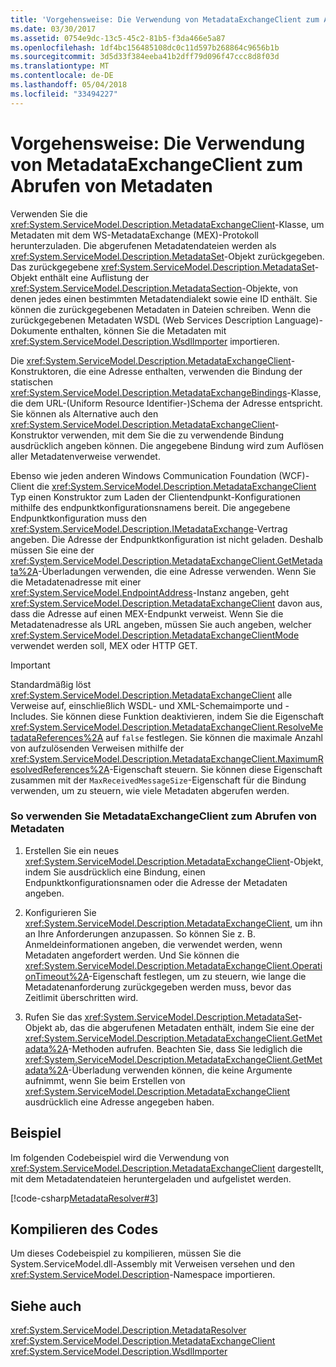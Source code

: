 ```yaml
---
title: 'Vorgehensweise: Die Verwendung von MetadataExchangeClient zum Abrufen von Metadaten'
ms.date: 03/30/2017
ms.assetid: 0754e9dc-13c5-45c2-81b5-f3da466e5a87
ms.openlocfilehash: 1df4bc156485108dc0c11d597b268864c9656b1b
ms.sourcegitcommit: 3d5d33f384eeba41b2dff79d096f47ccc8d8f03d
ms.translationtype: MT
ms.contentlocale: de-DE
ms.lasthandoff: 05/04/2018
ms.locfileid: "33494227"
---
```

# <a name="how-to-use-metadataexchangeclient-to-retrieve-metadata"></a>Vorgehensweise: Die Verwendung von MetadataExchangeClient zum Abrufen von Metadaten
Verwenden Sie die <xref:System.ServiceModel.Description.MetadataExchangeClient>-Klasse, um Metadaten mit dem WS-MetadataExchange (MEX)-Protokoll herunterzuladen. Die abgerufenen Metadatendateien werden als <xref:System.ServiceModel.Description.MetadataSet>-Objekt zurückgegeben. Das zurückgegebene <xref:System.ServiceModel.Description.MetadataSet>-Objekt enthält eine Auflistung der <xref:System.ServiceModel.Description.MetadataSection>-Objekte, von denen jedes einen bestimmten Metadatendialekt sowie eine ID enthält. Sie können die zurückgegebenen Metadaten in Dateien schreiben. Wenn die zurückgegebenen Metadaten WSDL (Web Services Description Language)-Dokumente enthalten, können Sie die Metadaten mit <xref:System.ServiceModel.Description.WsdlImporter> importieren.  
  
 Die <xref:System.ServiceModel.Description.MetadataExchangeClient>-Konstruktoren, die eine Adresse enthalten, verwenden die Bindung der statischen <xref:System.ServiceModel.Description.MetadataExchangeBindings>-Klasse, die dem URL-(Uniform Resource Identifier-)Schema der Adresse entspricht. Sie können als Alternative auch den <xref:System.ServiceModel.Description.MetadataExchangeClient>-Konstruktor verwenden, mit dem Sie die zu verwendende Bindung ausdrücklich angeben können. Die angegebene Bindung wird zum Auflösen aller Metadatenverweise verwendet.  
  
 Ebenso wie jeden anderen Windows Communication Foundation (WCF)-Client die <xref:System.ServiceModel.Description.MetadataExchangeClient> Typ einen Konstruktor zum Laden der Clientendpunkt-Konfigurationen mithilfe des endpunktkonfigurationsnamens bereit. Die angegebene Endpunktkonfiguration muss den <xref:System.ServiceModel.Description.IMetadataExchange>-Vertrag angeben. Die Adresse der Endpunktkonfiguration ist nicht geladen. Deshalb müssen Sie eine der <xref:System.ServiceModel.Description.MetadataExchangeClient.GetMetadata%2A>-Überladungen verwenden, die eine Adresse verwenden. Wenn Sie die Metadatenadresse mit einer <xref:System.ServiceModel.EndpointAddress>-Instanz angeben, geht <xref:System.ServiceModel.Description.MetadataExchangeClient> davon aus, dass die Adresse auf einen MEX-Endpunkt verweist. Wenn Sie die Metadatenadresse als URL angeben, müssen Sie auch angeben, welcher <xref:System.ServiceModel.Description.MetadataExchangeClientMode> verwendet werden soll, MEX oder HTTP GET.  
  
> [!IMPORTANT]
>  Standardmäßig löst <xref:System.ServiceModel.Description.MetadataExchangeClient> alle Verweise auf, einschließlich WSDL- und XML-Schemaimporte und -Includes. Sie können diese Funktion deaktivieren, indem Sie die Eigenschaft <xref:System.ServiceModel.Description.MetadataExchangeClient.ResolveMetadataReferences%2A> auf `false` festlegen. Sie können die maximale Anzahl von aufzulösenden Verweisen mithilfe der <xref:System.ServiceModel.Description.MetadataExchangeClient.MaximumResolvedReferences%2A>-Eigenschaft steuern. Sie können diese Eigenschaft zusammen mit der `MaxReceivedMessageSize`-Eigenschaft für die Bindung verwenden, um zu steuern, wie viele Metadaten abgerufen werden.  
  
### <a name="to-use-metadataexchangeclient-to-obtain-metadata"></a>So verwenden Sie MetadataExchangeClient zum Abrufen von Metadaten  
  
1.  Erstellen Sie ein neues <xref:System.ServiceModel.Description.MetadataExchangeClient>-Objekt, indem Sie ausdrücklich eine Bindung, einen Endpunktkonfigurationsnamen oder die Adresse der Metadaten angeben.  
  
2.  Konfigurieren Sie <xref:System.ServiceModel.Description.MetadataExchangeClient>, um ihn an Ihre Anforderungen anzupassen. So können Sie z.&#160;B. Anmeldeinformationen angeben, die verwendet werden, wenn Metadaten angefordert werden. Und Sie können die <xref:System.ServiceModel.Description.MetadataExchangeClient.OperationTimeout%2A>-Eigenschaft festlegen, um zu steuern, wie lange die Metadatenanforderung zurückgegeben werden muss, bevor das Zeitlimit überschritten wird.  
  
3.  Rufen Sie das <xref:System.ServiceModel.Description.MetadataSet>-Objekt ab, das die abgerufenen Metadaten enthält, indem Sie eine der <xref:System.ServiceModel.Description.MetadataExchangeClient.GetMetadata%2A>-Methoden aufrufen. Beachten Sie, dass Sie lediglich die <xref:System.ServiceModel.Description.MetadataExchangeClient.GetMetadata%2A>-Überladung verwenden können, die keine Argumente aufnimmt, wenn Sie beim Erstellen von <xref:System.ServiceModel.Description.MetadataExchangeClient> ausdrücklich eine Adresse angegeben haben.  
  
## <a name="example"></a>Beispiel  
 Im folgenden Codebeispiel wird die Verwendung von <xref:System.ServiceModel.Description.MetadataExchangeClient> dargestellt, mit dem Metadatendateien heruntergeladen und aufgelistet werden.  

 [!code-csharp[MetadataResolver#3](../../../../samples/snippets/csharp/VS_Snippets_CFX/metadataresolver/cs/client.cs#3)]  

## <a name="compiling-the-code"></a>Kompilieren des Codes  
 Um dieses Codebeispiel zu kompilieren, müssen Sie die System.ServiceModel.dll-Assembly mit Verweisen versehen und den <xref:System.ServiceModel.Description>-Namespace importieren.  
  
## <a name="see-also"></a>Siehe auch  
 <xref:System.ServiceModel.Description.MetadataResolver>  
 <xref:System.ServiceModel.Description.MetadataExchangeClient>  
 <xref:System.ServiceModel.Description.WsdlImporter>
